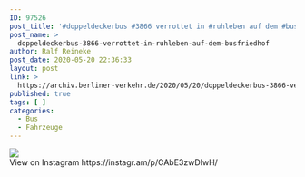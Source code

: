```yaml
---
ID: 97526
post_title: '#doppeldeckerbus #3866 verrottet in #ruhleben auf dem #busfriedhof'
post_name: >
  doppeldeckerbus-3866-verrottet-in-ruhleben-auf-dem-busfriedhof
author: Ralf Reineke
post_date: 2020-05-20 22:36:33
layout: post
link: >
  https://archiv.berliner-verkehr.de/2020/05/20/doppeldeckerbus-3866-verrottet-in-ruhleben-auf-dem-busfriedhof/
published: true
tags: [ ]
categories:
  - Bus
  - Fahrzeuge
---
```

<div><img src='https://scontent-iad3-1.cdninstagram.com/v/t51.2885-15/98264142_848439645641876_6057085038724834145_n.jpg?_nc_cat=108&_nc_sid=8ae9d6&_nc_ohc=cVQEAYwXFJEAX-taceW&_nc_ht=scontent-iad3-1.cdninstagram.com&oh=f710f14ec902ced1c8da2c5ad419120b&oe=5EEA4C9C' style='max-width:600px;' /><br/><div>View on Instagram https://instagr.am/p/CAbE3zwDIwH/</div></div>